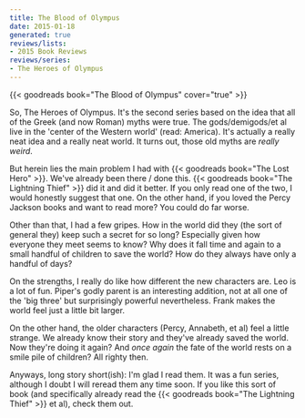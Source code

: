 ```yaml
---
title: The Blood of Olympus
date: 2015-01-18
generated: true
reviews/lists:
- 2015 Book Reviews
reviews/series:
- The Heroes of Olympus
---
```

{{< goodreads book="The Blood of Olympus" cover="true" >}}

So, The Heroes of Olympus. It's the second series based on the idea that all of the Greek (and now Roman) myths were true. The gods/demigods/et al live in the 'center of the Western world' (read: America). It's actually a really neat idea and a really neat world. It turns out, those old myths are _really weird_.  

But herein lies the main problem I had with {{< goodreads book="The Lost Hero" >}}. We've already been there / done this. {{< goodreads book="The Lightning Thief" >}} did it and did it better. If you only read one of the two, I would honestly suggest that one. On the other hand, if you loved the Percy Jackson books and want to read more? You could do far worse.  

<!--more-->

Other than that, I had a few gripes. How in the world did they (the sort of general they) keep such a secret for so long? Especially given how everyone they meet seems to know? Why does it fall time and again to a small handful of children to save the world? How do they always have only a handful of days?  

On the strengths, I really do like how different the new characters are. Leo is a lot of fun. Piper's godly parent is an interesting addition, not at all one of the 'big three' but surprisingly powerful nevertheless. Frank makes the world feel just a little bit larger.  

On the other hand, the older characters (Percy, Annabeth, et al) feel a little strange. We already know their story and they've already saved the world. Now they're doing it again? And *once again* the fate of the world rests on a smile pile of children? All righty then.  

Anyways, long story short(ish): I'm glad I read them. It was a fun series, although I doubt I will reread them any time soon. If you like this sort of book (and specifically already read the {{< goodreads book="The Lightning Thief" >}} et al), check them out.


